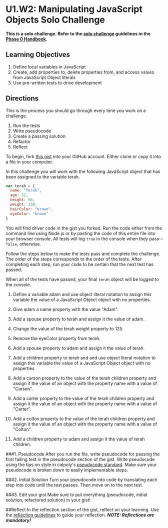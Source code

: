 # U1.W2: Manipulating JavaScript Objects Solo Challenge

**This is a solo challenge. Refer to the [solo challenge](https://github.com/Devbootcamp/phase_0_handbook/blob/master/solo_challenges.md) guidelines in the [Phase 0 Handbook](https://github.com/Devbootcamp/phase_0_handbook/).**

## Learning Objectives
1. Define local variables in JavaScript
2. Create, add properties to, delete properties from, and access values from JavaScript Object literals
3. Use pre-written tests to drive development


## Directions
This is the process you should go through every time you work on a challenge.

1. Run the tests
2. Write pseudocode
3. Create a passing solution
4. Refactor
5. Reflect 

To begin, fork [this gist](https://gist.github.com/dbc-challenges/dcc6510f8a7030e8ac54) into your GitHub account. Either clone or copy it into a file in your computer. 


In this challenge you will work with the following JavaScript object that has been assigned to the variable terah.

```javascript
var terah = {
  name: "Terah",
  age: 32,
  height: 66,
  weight: 130,
  hairColor: "brown",
  eyeColor: "brown"
}
```

You will find driver code in the gist you forked. Run the code either
from the command line using Node.js or by pasting the code of this
entire file into your browser console.  All tests will log `true`
in the console when they pass--`false`, otherwise.

Follow the steps below to make the tests pass and complete the challenge.  
The order of the steps corresponds to the order of the tests.  After completing 
each step, run your code to be certain that the next test has passed.

When all of the tests have passed, your final `terah` object will be logged to the console.


1. Define a variable adam and use object literal notation to assign this variable 
   the value of a JavaScript Object object with no properties.

2. Give adam a name property with the value "Adam".

3. Add a spouse property to terah and assign it the value of adam.

4. Change the value of the terah weight property to 125.

5. Remove the eyeColor property from terah.

6. Add a spouse property to adam and assign it the value of terah.

7. Add a children property to terah and and use object literal notation to assign 
   this variable the value of a JavaScript Object object with no properties

8. Add a carson property to the value of the terah children property and assign it 
  the value of an object with the property name with a value of "Carson".

9. Add a carter property to the value of the terah children property and assign it 
   the value of an object with the property name with a value of "Carter".

10. Add a colton property to the value of the terah children property and assign it 
    the value of an object with the property name with a value of "Colton".

11. Add a children property to adam and assign it the value of terah children.



###1. Pseudocode
After you run the file, write pseudocode for passing the first failing test in the pseudocode section of the gist. Write pseudocude using the tips on style in calpoly's [pseudocode standard](http://users.csc.calpoly.edu/~jdalbey/SWE/pdl_std.html). Make sure your pseudocode is broken down to easily implementable steps.

###2. Initial Solution
Turn your pseudocode into code by translating each step into code until the test passes. Then move on to the next test.

###3. Edit your gist
Make sure to put everything (pseudocode, initial solution, refactored solution) in your gist!  


##Reflect
In the reflection section of the gist, reflect on your learning. Use the [reflection guidelines](reflection_guidelines) to guide your reflection. ***NOTE: Reflections are mandatory!***


